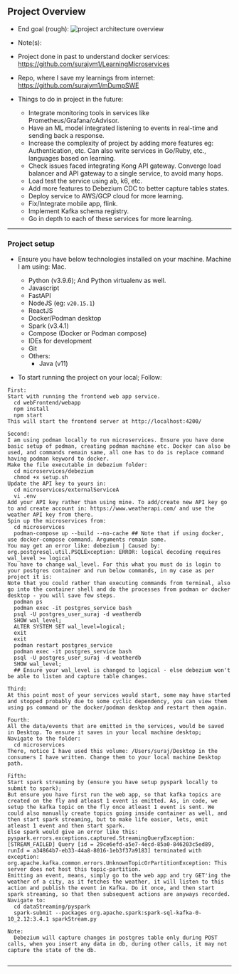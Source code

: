 ## Project Overview

- End goal (rough):
![project architecture overview](https://github.com/surajvm1/learningSWE/blob/dev/feat1/imgs_for_readme_reference/e2eDevProj.drawio.png)

- Note(s): 
- Project done in past to understand docker services: https://github.com/surajvm1/LearningMicroservices
- Repo, where I save my learnings from internet: https://github.com/surajvm1/mDumpSWE

- Things to do in project in the future: 
  - Integrate monitoring tools in services like Prometheus/Grafana/cAdvisor. 
  - Have an ML model integrated listening to events in real-time and sending back a response. 
  - Increase the complexity of project by adding more features eg: Authentication, etc. Can also write services in Go/Ruby, etc., languages based on learning. 
  - Check issues faced integrating Kong API gateway. Converge load balancer and API gateway to a single service, to avoid many hops. 
  - Load test the service using ab, k6, etc. 
  - Add more features to Debezium CDC to better capture tables states. 
  - Deploy service to AWS/GCP cloud for more learning. 
  - Fix/Integrate mobile app, flink. 
  - Implement Kafka schema registry. 
  - Go in depth to each of these services for more learning. 

----------------------------------------

### Project setup

- Ensure you have below technologies installed on your machine. Machine I am using: Mac. 
  - Python (v3.9.6); And Python virtualenv as well.  
  - Javascript
  - FastAPI
  - NodeJS (eg: `v20.15.1`)
  - ReactJS 
  - Docker/Podman desktop
  - Spark (v3.4.1)
  - Compose (Docker or Podman compose)
  - IDEs for development
  - Git 
  - Others:
    - Java (v11)

- To start running the project on your local; Follow: 

```
First:
Start with running the frontend web app service. 
  cd webFrontend/webapp
  npm install 
  npm start
This will start the frontend server at http://localhost:4200/

Second:
I am using podman locally to run microservices. Ensure you have done basic setup of podman, creating podman machine etc. Docker can also be used, and commands remain same, all one has to do is replace command having podman keyword to docker. 
Make the file executable in debezium folder: 
  cd microservices/debezium
  chmod +x setup.sh
Update the API key to yours in: 
  cd microservices/externalServiceA
  vi .env 
Add your API key rather than using mine. To add/create new API key go to and create account in: https://www.weatherapi.com/ and use the weather API key from there. 
Spin up the microservices from: 
  cd microservices
  podman-compose up --build --no-cache ## Note that if using docker, use docker-compose command. Arguments remain same. 
You may get an error like: debezium | Caused by: org.postgresql.util.PSQLException: ERROR: logical decoding requires wal_level >= logical
You have to change wal_level. For this what you must do is login to your postgres container and run below commands, in my case as per project it is: 
Note that you could rather than executing commands from terminal, also go into the container shell and do the processes from podman or docker desktop - you will save few steps. 
  podman ps
  podman exec -it postgres_service bash 
  psql -U postgres_user_suraj -d weatherdb
  SHOW wal_level;
  ALTER SYSTEM SET wal_level=logical;
  exit
  exit
  podman restart postgres_service
  podman exec -it postgres_service bash 
  psql -U postgres_user_suraj -d weatherdb
  SHOW wal_level;
  ## Ensure your wal_level is changed to logical - else debezium won't be able to listen and capture table changes.

Third: 
At this point most of your services would start, some may have started and stopped probably due to some cyclic dependency, you can view them using ps command or the docker/podman desktop and restart them again. 

Fourth: 
All the data/events that are emitted in the services, would be saved in Desktop. To ensure it saves in your local machine desktop; 
Navigate to the folder: 
  cd microservices
There, notice I have used this volume: /Users/suraj/Desktop in the consumers I have written. Change them to your local machine Desktop path. 

Fifth: 
Start spark streaming by (ensure you have setup pyspark locally to submit to spark); 
But ensure you have first run the web app, so that kafka topics are created on the fly and atleast 1 event is emitted. As, in code, we setup the kafka topic on the fly once atleast 1 event is sent. We could also manually create topics going inside container as well, and then start spark streaming, but to make life easier, lets, emit atleast 1 event and then start spark.
Else spark would give an error like this: pyspark.errors.exceptions.captured.StreamingQueryException: [STREAM_FAILED] Query [id = 29ce6efd-a5e7-4ecd-85a0-846203c5ed89, runId = a34864b7-eb33-44a8-8016-1eb3f37a9183] terminated with exception: org.apache.kafka.common.errors.UnknownTopicOrPartitionException: This server does not host this topic-partition.
Emitting an event, means, simply go to the web app and try GET'ing the weather of a city, as it fetches the weather, it will listen to this action and publish the event in Kafka. Do it once, and then start spark streaming, so that then subsequent actions are anyways recorded.
Navigate to: 
  cd dataStreaming/pyspark
  spark-submit --packages org.apache.spark:spark-sql-kafka-0-10_2.12:3.4.1 sparkStream.py
  
Note: 
  Debezium will capture changes in postgres table only during POST calls, when you insert any data in db, during other calls, it may not capture the state of the db.
  
```

----------------------------------------

